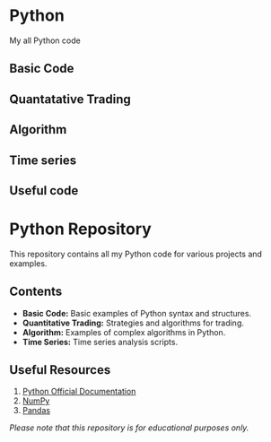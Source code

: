# Python
My all Python code
## Basic Code
## Quantatative Trading 
## Algorithm
## Time series
## Useful code
# Python Repository

This repository contains all my Python code for various projects and examples.

## Contents

- **Basic Code:** Basic examples of Python syntax and structures.
- **Quantitative Trading:** Strategies and algorithms for trading.
- **Algorithm:** Examples of complex algorithms in Python.
- **Time Series:** Time series analysis scripts.

## Useful Resources

1. [Python Official Documentation](https://docs.python.org/3/)
2. [NumPy](https://numpy.org/)
3. [Pandas](https://pandas.pydata.org/)

*Please note that this repository is for educational purposes only.*
